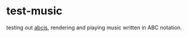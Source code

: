 # test-music

testing out [abcjs](https://github.com/paulrosen/abcjs), rendering and playing music written in ABC notation.
